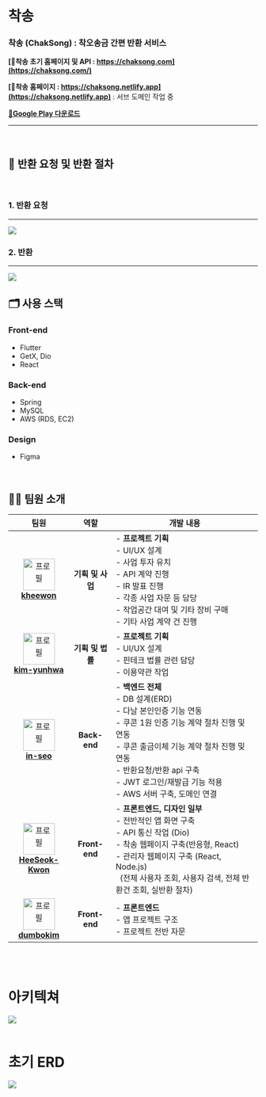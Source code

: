 <h1>착송</h1>
<h3>착송 (ChakSong) : 착오송금 간편 반환 서비스</h3>

**[🔗착송 초기 홈페이지 및 API : https://chaksong.com](https://chaksong.com/)** 

**[🔗착송 홈페이지 : https://chaksong.netlify.app](https://chaksong.netlify.app)**
: 서브 도메인 작업 중

**[🔗Google Play 다운로드](https://play.google.com/store/apps/details?id=com.chaksong.release)**


<hr />
<br />

## 🤔 반환 요청 및 반환 절차
<br />

<h3><strong>1. 반환 요청</strong></h3>
<hr />
<img src="https://user-images.githubusercontent.com/80610295/216800291-06c2eb77-83a0-4d7c-a6cb-5ed9876a4cbe.png" />

<br />

<h3><strong>2. 반환</strong></h3>
<hr />
<img src="https://user-images.githubusercontent.com/80610295/216800310-16e72a9d-e368-4a8d-aeca-266d5e4a689e.png" />


<br />

## 🗂️ 사용 스택

### **Front-end**
- Flutter
- GetX, Dio
- React

### **Back-end**
- Spring
- MySQL
- AWS (RDS, EC2)

### **Design**
- Figma

<br />

## 🧑‍🧑 팀원 소개
|                                                                                    팀원                                                                                    |          역할          | <div align="center">개발 내용<div>                                                                                                                                                                                                                                                                                                                                                                                                                                                                                                                                                                                                                                                                                                         |
| :------------------------------------------------------------------------------------------------------------------------------------------------------------------------: | :--------------------: | :----------------------------------------------------------------------------------------------------------------------------------------------------------------------------------------------------------------------------------------------------------------------------------------------------------------------------------------------------------------------------------------------------------------------------------------------------------------------------------------------------------------------------------------------------------------------------------------------------------------------------------------------------------------------------------------------------------------------------------------- |
|   <a href="https://github.com/kheewon" target="_blank"><img src="https://avatars.githubusercontent.com/u/99823895?v=4" width="64px" alt="프로필" /><br/><b>kheewon</b></a>   | <b>기획 및 사업</b><br />  | - <b>프로젝트 기획</b><br/> - UI/UX 설계<br/> - 사업 투자 유치<br /> - API 계약 진행<br /> - IR 발표 진행<br /> - 각종 사업 자문 등 담당<br /> - 작업공간 대여 및 기타 장비 구매<br /> - 기타 사업 계약 건 진행<br /> |
| <a href="https://github.com/kim-yunhwa" target="_blank"><img src="https://avatars.githubusercontent.com/u/103299960?v=4" width="64px" alt="프로필" /><br/><b>kim-yunhwa</b></a> | <b>기획 및 법률</b><br /> | - <b>프로젝트 기획</b><br /> - UI/UX 설계<br/> - 핀테크 법률 관련 담당<br /> - 이용약관 작업<br />       
| <a href="https://github.com/in-seo" target="_blank"><img src="https://avatars.githubusercontent.com/u/94730032?v=4" width="64px" alt="프로필" /><br/><b>in-seo</b></a> | <b>Back-end</b><br /> | - <b>백엔드 전체</b><br/> - DB 설계(ERD)<br /> - 다날 본인인증 기능 연동<br /> - 쿠콘 1원 인증 기능 계약 절차 진행 및 연동<br /> - 쿠콘 출금이체 기능 계약 절차 진행 및 연동<br /> - 반환요청/반환 api 구축<br /> - JWT 로그인/재발급 기능 적용<br /> - AWS 서버 구축, 도메인 연결 
| <a href="https://github.com/HeeSeok-Kwon" target="_blank"><img src="https://avatars.githubusercontent.com/u/80610295?v=4" width="64px" alt="프로필" /><br/><b>HeeSeok-Kwon</b></a> | <b>Front-end</b><br /> | - <b>프론트엔드, 디자인 일부</b> <br/> - 전반적인 앱 화면 구축<br /> - API 통신 작업 (Dio)<br /> - 착송 웹페이지 구축(반응형, React)<br /> - 관리자 웹페이지 구축 (React, Node.js)<br /> &nbsp; (전체 사용자 조회, 사용자 검색, 전체 반환건 조회, 실반환 절차)<br />      
| <a href="https://github.com/dumbokim" target="_blank"><img src="https://avatars.githubusercontent.com/u/80529029?v=4" width="64px" alt="프로필" /><br/><b>dumbokim</b></a> | <b>Front-end</b><br /> | - <b>프론트엔드</b> <br/> - 앱 프로젝트 구조 <br /> - 프로젝트 전반 자문                                                                                                                                                                                                                                                                                                                                                                                                                                                                                                                                                                                                                                                         |


<br />
<br />

<h1>아키텍쳐</h1>
<img src="https://user-images.githubusercontent.com/80610295/216800194-3866001e-a038-4f1c-9aaa-b6fbd81c570b.png" />



<br />
<br />

<h1>초기 ERD</h1>
<img src="https://user-images.githubusercontent.com/80610295/216800047-925bba9e-6c45-42c8-9549-a43094dcf867.png" />

